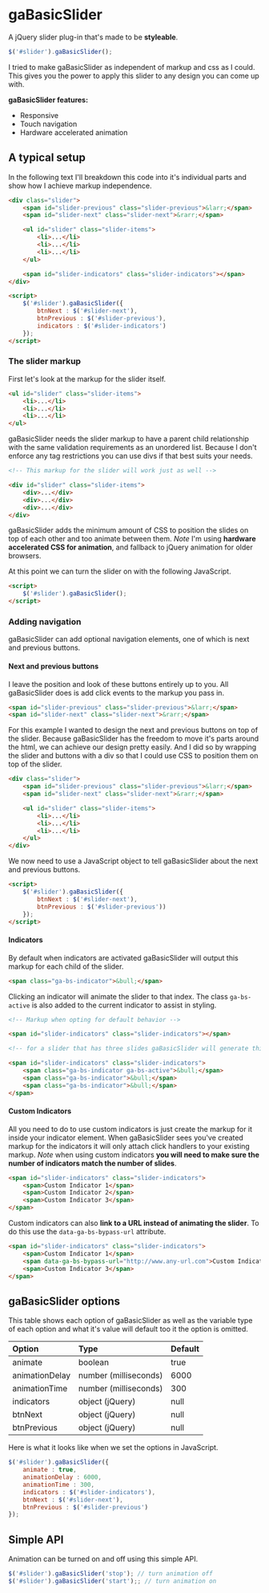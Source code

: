 # gaBasicSlider

A jQuery slider plug-in that's made to be **styleable**.

```javascript
$('#slider').gaBasicSlider();
```

I tried to make gaBasicSlider as independent of markup and css as I could. This gives you the power to apply this slider to any design you can come up with.

**gaBasicSlider features:**

- Responsive
- Touch navigation
- Hardware accelerated animation

## A typical setup

In the following text I'll breakdown this code into it's individual parts and show how I achieve markup independence.

```html
<div class="slider">
    <span id="slider-previous" class="slider-previous">&larr;</span>
    <span id="slider-next" class="slider-next">&rarr;</span>

    <ul id="slider" class="slider-items">
        <li>...</li>
        <li>...</li>
        <li>...</li>
    </ul>

    <span id="slider-indicators" class="slider-indicators"></span>
</div>

<script>
    $('#slider').gaBasicSlider({
        btnNext : $('#slider-next'),
        btnPrevious : $('#slider-previous'),
        indicators : $('#slider-indicators')
    });
</script>
```

### The slider markup

First let's look at the markup for the slider itself.

```html
<ul id="slider" class="slider-items">
    <li>...</li>
    <li>...</li>
    <li>...</li>
</ul>
```

gaBasicSlider needs the slider markup to have a parent child relationship with the same validation requirements as an unordered list. Because I don't enforce any tag restrictions you can use divs if that best suits your needs.

```html
<!-- This markup for the slider will work just as well -->

<div id="slider" class="slider-items">
    <div>...</div>
    <div>...</div>
    <div>...</div>
</div>
```
gaBasicSlider adds the minimum amount of CSS to position the slides on top of each other and too animate between them. *Note* I'm using **hardware accelerated CSS for animation**, and fallback to jQuery animation for older browsers.

At this point we can turn the slider on with the following JavaScript.

```html
<script>
    $('#slider').gaBasicSlider();
</script>
```

### Adding navigation

gaBasicSlider can add optional navigation elements, one of which is next and previous buttons.

#### Next and previous buttons

 I leave the position and look of these buttons entirely up to you. All gaBasicSlider does is add click events to the markup you pass in.

```html
<span id="slider-previous" class="slider-previous">&larr;</span>
<span id="slider-next" class="slider-next">&rarr;</span>
```

For this example I wanted to design the next and previous buttons on top of the slider. Because gaBasicSlider has the freedom to move it's parts around the html, we can achieve our design pretty easily. And I did so by wrapping the slider and buttons with a div so that I could use CSS to position them on top of the slider. 

```html
<div class="slider">
    <span id="slider-previous" class="slider-previous">&larr;</span>
    <span id="slider-next" class="slider-next">&rarr;</span>

    <ul id="slider" class="slider-items">
        <li>...</li>
        <li>...</li>
        <li>...</li>
    </ul>
</div>
```

We now need to use a JavaScript object to tell gaBasicSlider about the next and previous buttons.

```html
<script>
    $('#slider').gaBasicSlider({
        btnNext : $('#slider-next'),
        btnPrevious : $('#slider-previous'))
    });
</script>
```

#### Indicators

By default when indicators are activated gaBasicSlider will output this markup for each child of the slider.

```html
<span class="ga-bs-indicator">&bull;</span>
```

Clicking an indicator will animate the slider to that index. The class `ga-bs-active` is also added to the current indicator to assist in styling.

```html
<!-- Markup when opting for default behavior -->

<span id="slider-indicators" class="slider-indicators"></span>

<!-- for a slider that has three slides gaBasicSlider will generate this markup  -->

<span id="slider-indicators" class="slider-indicators">
    <span class="ga-bs-indicator ga-bs-active">&bull;</span>
    <span class="ga-bs-indicator">&bull;</span>
    <span class="ga-bs-indicator">&bull;</span>
</span>
```

#### Custom Indicators

All you need to do to use custom indicators is just create the markup for it inside your indicator element. When gaBasicSlider sees you've created markup for the indicators it will only attach click handlers to your existing markup. *Note* when using custom indicators **you will need to make sure the number of indicators match the number of slides**.

```html
<span id="slider-indicators" class="slider-indicators">
    <span>Custom Indicator 1</span>
    <span>Custom Indicator 2</span>
    <span>Custom Indicator 3</span>
</span>
```

Custom indicators can also **link to a URL instead of animating the slider**. To do this use the `data-ga-bs-bypass-url` attribute.

```html
<span id="slider-indicators" class="slider-indicators">
    <span>Custom Indicator 1</span>
    <span data-ga-bs-bypass-url="http://www.any-url.com">Custom Indicator 2</span>
    <span>Custom Indicator 3</span>
</span>
```


## gaBasicSlider options

This table shows each option of gaBasicSlider as well as the variable type of each option and what it's value will default too it the option is omitted.

| Option                   | Type                  | Default       |
| :----------------------- |:--------------------- | :------------ |
| animate                  | boolean               | true          |
| animationDelay           | number (milliseconds) | 6000          |
| animationTime            | number (milliseconds) | 300           |
| indicators               | object (jQuery)       | null          |
| btnNext                  | object (jQuery)       | null          |
| btnPrevious              | object (jQuery)       | null          |

Here is what it looks like when we set the options in JavaScript.

```javascript
$('#slider').gaBasicSlider({
    animate : true,
    animationDelay : 6000,
    animationTime : 300,
    indicators : $('#slider-indicators'),
    btnNext : $('#slider-next'),
    btnPrevious : $('#slider-previous')
});
```

## Simple API

Animation can be turned on and off using this simple API.

```javascript
$('#slider').gaBasicSlider('stop'); // turn animation off
$('#slider').gaBasicSlider('start');; // turn animation on
```

